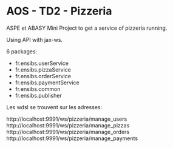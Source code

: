 # AOS - TD2 - Pizzeria
ASPE et ABASY
Mini Project to get a service of pizzeria running.

Using API with jax-ws.

6 packages:

* fr.ensibs.userService
* fr.ensibs.pizzaService
* fr.ensibs.orderService
* fr.ensibs.paymentService
* fr.ensibs.common
* fr.ensibs.publisher

Les wdsl se trouvent sur les adresses:

http://localhost:9991/ws/pizzeria/manage_users
http://localhost:9991/ws/pizzeria/manage_pizzas
http://localhost:9991/ws/pizzeria/manage_orders
http://localhost:9991/ws/pizzeria/manage_payments